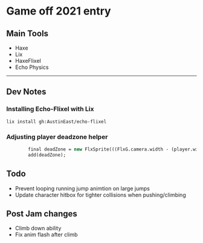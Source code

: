 # Game off 2021 entry

## Main Tools
- Haxe
- Lix
- HaxeFlixel
- Echo Physics

---
## Dev Notes
### Installing Echo-Flixel with Lix
```
lix install gh:AustinEast/echo-flixel
```

### Adjusting player deadzone helper
```hx
		final deadZone = new FlxSprite(((FlxG.camera.width - (player.width)) / 2) - 200, ((FlxG.camera.height - player.height) / 2 - player.height * 0.25)).makeGraphic(Std.int(player.width), Std.int(player.height), 0xFF000000);
		add(deadZone);
```

## Todo
- Prevent looping running jump animtion on large jumps
- Update character hitbox for tighter collisions when pushing/climbing

## Post Jam changes
- Climb down ability
- Fix anim flash after climb